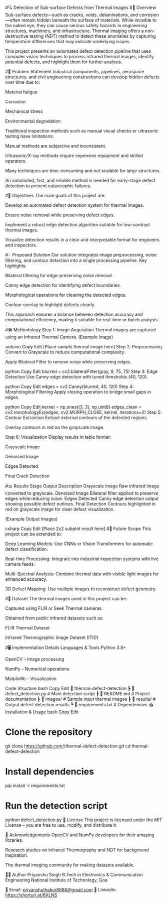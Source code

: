 #🔍 Detection of Sub-surface Defects from Thermal Images
#📌 Overview
Sub-surface defects—such as cracks, voids, delaminations, and corrosion—often remain hidden beneath the surface of materials. While invisible to the naked eye, they can cause serious safety hazards in engineering structures, machinery, and infrastructure.
Thermal imaging offers a non-destructive testing (NDT) method to detect these anomalies by capturing temperature differences that may indicate underlying issues.

This project presents an automated defect detection pipeline that uses computer vision techniques to process infrared thermal images, identify potential defects, and highlight them for further analysis.

#🚩 Problem Statement
Industrial components, pipelines, aerospace structures, and civil engineering constructions can develop hidden defects over time due to:

Material fatigue

Corrosion

Mechanical stress

Environmental degradation

Traditional inspection methods such as manual visual checks or ultrasonic testing have limitations:

Manual methods are subjective and inconsistent.

Ultrasonic/X-ray methods require expensive equipment and skilled operators.

Many techniques are time-consuming and not scalable for large structures.

An automated, fast, and reliable method is needed for early-stage defect detection to prevent catastrophic failures.

#🎯 Objectives
The main goals of this project are:

Develop an automated defect detection system for thermal images.

Ensure noise removal while preserving defect edges.

Implement a robust edge detection algorithm suitable for low-contrast thermal images.

Visualize detection results in a clear and interpretable format for engineers and inspectors.

#💡 Proposed Solution
Our solution integrates image preprocessing, noise filtering, and contour detection into a single processing pipeline.
Key highlights:

Bilateral filtering for edge-preserving noise removal.

Canny edge detection for identifying defect boundaries.

Morphological operations for cleaning the detected edges.

Contour overlay to highlight defects clearly.

This approach ensures a balance between detection accuracy and computational efficiency, making it suitable for real-time or batch analysis.

#🛠️ Methodology
Step 1: Image Acquisition
Thermal images are captured using an Infrared Thermal Camera.
(Example Image)

arduino
Copy
Edit
[Place sample thermal image here]
Step 2: Preprocessing
Convert to Grayscale to reduce computational complexity.

Apply Bilateral Filter to remove noise while preserving edges.

python
Copy
Edit
blurred = cv2.bilateralFilter(gray, 9, 75, 75)
Step 3: Edge Detection
Use Canny edge detection with tuned thresholds (40, 120).

python
Copy
Edit
edges = cv2.Canny(blurred, 40, 120)
Step 4: Morphological Filtering
Apply closing operation to bridge small gaps in edges.

python
Copy
Edit
kernel = np.ones((3, 3), np.uint8)
edges_clean = cv2.morphologyEx(edges, cv2.MORPH_CLOSE, kernel, iterations=2)
Step 5: Contour Extraction
Extract external contours of the detected regions.

Overlay contours in red on the grayscale image.

Step 6: Visualization
Display results in table format:

Grayscale Image

Denoised Image

Edges Detected

Final Crack Detection

#📊 Results
Stage	Output Description
Grayscale Image	Raw infrared image converted to grayscale.
Denoised Image	Bilateral filter applied to preserve edges while reducing noise.
Edges Detected	Canny edge detection output showing possible defect outlines.
Final Detection	Contours highlighted in red on grayscale image for clear defect visualization.

(Example Output Images)

csharp
Copy
Edit
[Place 2x2 subplot result here]
#🚀 Future Scope
This project can be extended to:

Deep Learning Models: Use CNNs or Vision Transformers for automatic defect classification.

Real-time Processing: Integrate into industrial inspection systems with live camera feeds.

Multi-Spectral Analysis: Combine thermal data with visible light images for enhanced accuracy.

3D Defect Mapping: Use multiple images to reconstruct defect geometry.

#📂 Dataset
The thermal images used in this project can be:

Captured using FLIR or Seek Thermal cameras.

Obtained from public infrared datasets such as:

FLIR Thermal Dataset

Infrared Thermographic Image Dataset (ITID)

#🖥️ Implementation Details
Languages & Tools
Python 3.8+

OpenCV – Image processing

NumPy – Numerical operations

Matplotlib – Visualization

Code Structure
bash
Copy
Edit
📁 thermal-defect-detection
 ┣ 📜 defect_detection.py   # Main detection script
 ┣ 📜 README.md             # Project documentation
 ┣ 📂 images/               # Sample input thermal images
 ┣ 📂 results/              # Output defect detection results
 ┗ 📜 requirements.txt      # Dependencies
📥 Installation & Usage
bash
Copy
Edit
# Clone the repository
git clone https://github.com/<your-username>/thermal-defect-detection.git
cd thermal-defect-detection

# Install dependencies
pip install -r requirements.txt

# Run the detection script
python defect_detection.py
📜 License
This project is licensed under the MIT License – you are free to use, modify, and distribute it.

🙌 Acknowledgements
OpenCV and NumPy developers for their amazing libraries.

Research studies on Infrared Thermography and NDT for background inspiration.

The thermal imaging community for making datasets available.

🧑‍💻 Author
Priyanshu Singh
B.Tech in Electronics & Communication Engineering
National Institute of Technology, Goa

📧 Email: priyanshuthakur8686@gmail.com
🔗 LinkedIn: https://shorturl.at/6XLNS
